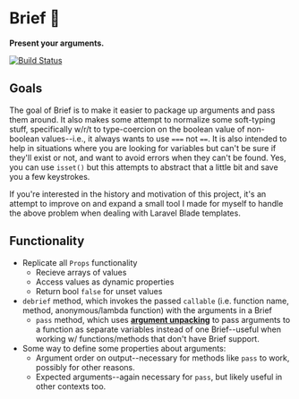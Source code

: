 # Brief 📂
**Present your arguments.**

[![Build Status](https://travis-ci.org/alwaysblank/brief.svg?branch=master)](https://travis-ci.org/alwaysblank/brief)

## Goals
The goal of Brief is to make it easier to package up arguments and pass them around. It also makes some attempt to normalize some soft-typing stuff, specifically w/r/t to type-coercion on the boolean value of non-boolean values--i.e., it always wants to use `===` not `==`. It is also intended to help in situations where you are looking for variables but can't be sure if they'll exist or not, and want to avoid errors when they can't be found. Yes, you can use `isset()` but this attempts to abstract that a little bit and save you a few keystrokes.

If you're interested in the history and motivation of this project, it's an attempt to improve on and expand a small tool I made for myself to handle the above problem when dealing with Laravel Blade templates.

## Functionality

- Replicate all `Props` functionality 
    - Recieve arrays of values
    - Access values as dynamic properties
    - Return bool `false` for unset values
- `debrief` method, which invokes the passed `callable` (i.e. function name, method, anonymous/lambda function) with the arguments in a Brief
    - `pass` method, which uses **[argument unpacking](https://secure.php.net/manual/en/migration56.new-features.php#migration56.new-features.splat)** to pass arguments to a function as separate variables instead of one Brief--useful when working w/ functions/methods that don't have Brief support.
- Some way to define some properties about arguments:
    - Argument order on output--necessary for methods like `pass` to work, possibly for other reasons.
    - Expected arguments--again necessary for `pass`, but likely useful in other contexts too.
